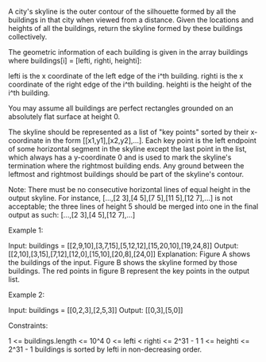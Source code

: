 A city's skyline is the outer contour of the silhouette formed by all the
buildings in that city when viewed from a distance. Given the locations and
heights of all the buildings, return the skyline formed by these buildings
collectively.

The geometric information of each building is given in the array buildings
where buildings[i] = [lefti, righti, heighti]:


lefti is the x coordinate of the left edge of the i^th building.
righti is the x coordinate of the right edge of the i^th building.
heighti is the height of the i^th building.


You may assume all buildings are perfect rectangles grounded on an absolutely
flat surface at height 0.

The skyline should be represented as a list of "key points" sorted by their
x-coordinate in the form [[x1,y1],[x2,y2],...]. Each key point is the left
endpoint of some horizontal segment in the skyline except the last point in
the list, which always has a y-coordinate 0 and is used to mark the skyline's
termination where the rightmost building ends. Any ground between the
leftmost and rightmost buildings should be part of the skyline's contour.

Note: There must be no consecutive horizontal lines of equal height in the
output skyline. For instance, [...,[2 3],[4 5],[7 5],[11 5],[12 7],...] is
not acceptable; the three lines of height 5 should be merged into one in the
final output as such: [...,[2 3],[4 5],[12 7],...]


Example 1:


Input: buildings = [[2,9,10],[3,7,15],[5,12,12],[15,20,10],[19,24,8]]
Output: [[2,10],[3,15],[7,12],[12,0],[15,10],[20,8],[24,0]]
Explanation:
Figure A shows the buildings of the input.
Figure B shows the skyline formed by those buildings. The red points in
figure B represent the key points in the output list.


Example 2:


Input: buildings = [[0,2,3],[2,5,3]]
Output: [[0,3],[5,0]]



Constraints:


1 <= buildings.length <= 10^4
0 <= lefti < righti <= 2^31 - 1
1 <= heighti <= 2^31 - 1
buildings is sorted by lefti in non-decreasing order.




